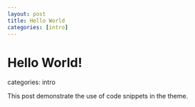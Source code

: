 ```yaml
---
layout: post
title: Hello World
categories: [intro]
---
```


# Hello World!

categories: intro

This post demonstrate the use of code snippets in the theme. 
